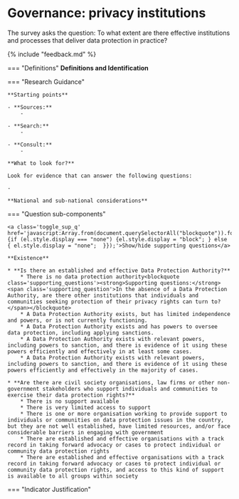 # Governance: privacy institutions

The survey asks the question: To what extent are there effective institutions and processes that deliver data protection in practice? 

{% include "feedback.md" %}


    
=== "Definitions"
    **Definitions and Identification**
    
=== "Research Guidance"
    
    **Starting points**
    
    - **Sources:**
        - 
    
    - **Search:**
        - 
    
    - **Consult:**
        - 
    
    **What to look for?**
    
    Look for evidence that can answer the following questions:
    
    - 
    
    **National and sub-national considerations**

=== "Question sub-components"

    <a class='toggle_sup_q' href='javascript:Array.from(document.querySelectorAll("blockquote")).forEach(function(el) {if (el.style.display === "none") {el.style.display = "block"; } else { el.style.display = "none";  }});'>Show/hide supporting questions</a>
    
    **Existence**
    
    * **Is there an established and effective Data Protection Authority?**
        * There is no data protection authority<blockquote class='supporting_questions'><strong>Supporting questions:</strong> <span class='supporting_question'>In the absence of a Data Protection Authority, are there other institutions that individuals and communities seeking protection of their privacy rights can turn to?</span></blockquote>
        * A Data Protection Authority exists, but has limited independence and powers, or is not currently functioning.
        * A Data Protection Authority exists and has powers to oversee data protection, including applying sanctions.
        * A Data Protection Authority exists with relevant powers, including powers to sanction, and there is evidence of it using these powers efficiently and effectively in at least some cases. 
        * A Data Protection Authority exists with relevant powers, including powers to sanction, and there is evidence of it using these powers efficiently and effectively in the majority of cases.
    
    * **Are there are civil society organisations, law firms or other non-government stakeholders who support individuals and communities to exercise their data protection rights?**
        * There is no support available 
        * There is very limited access to support
        * There is one or more organisation working to provide support to individuals or communities on data protection issues in the country, but they are not well established, have limited resources, and/or face considerable barriers in engaging with government
        * There are established and effective organisations with a track record in taking forward advocacy or cases to protect individual or community data protection rights
        * There are established and effective organisations with a track record in taking forward advocacy or cases to protect individual or community data protection rights, and access to this kind of support is available to all groups within society


=== "Indicator Justification"


     